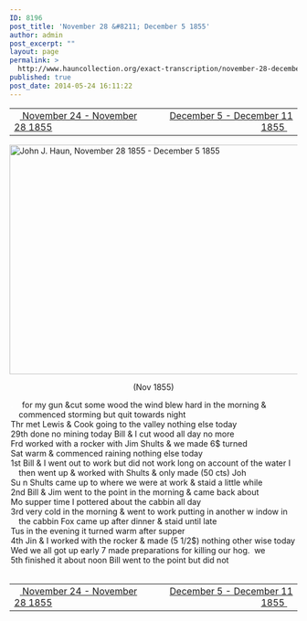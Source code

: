 ```yaml
---
ID: 8196
post_title: 'November 28 &#8211; December 5 1855'
author: admin
post_excerpt: ""
layout: page
permalink: >
  http://www.hauncollection.org/exact-transcription/november-28-december-5-1855/
published: true
post_date: 2014-05-24 16:11:22
---
```

<table style="width: 100%;" align="center">
<tbody>
<tr>
<td width="50%"><a title="November 24 – November 28 1855" href="http://www.hauncollection.org/version-2/version-ii-series-i/november-24-november-28-1855/"><img src="https://lh3.googleusercontent.com/-EFJpxxNiPNw/VqgtWBCZrMI/AAAAAAAAAFU/WfY4lPFWWkg/s800-Ic42/Soeb-Plain-Arrows-8-10px.png" alt="" width="10" height="10" /> November 24 - November 28 1855</a></td>
<td style="text-align: right;"><a title="December 5 – December 11 1855" href="http://www.hauncollection.org/version-2/version-ii-series-i/december-5-december-11-1855/"> December 5 - December 11 1855 <img src="https://lh3.googleusercontent.com/-67k0cYlpXHw/VqgtWKz1MXI/AAAAAAAAAFU/k9PW_Piyurk/s800-Ic42/Soeb-Plain-Arrows-5-10px.png" alt="" width="10" height="10" /></a></td>
</tr>
</tbody>
</table>
<a href="http://www.hauncollection.org/wp-content/uploads/John Haun/JJH_130_November 28 1855 - December 5 1855.JPG" target="_blank" rel="noopener"><img class="alignnone wp-image-2359 size-large" src="http://www.hauncollection.org/wp-content/uploads/John Haun/JJH_130_November 28 1855 - December 5 1855-1024x682.jpg" alt="John J. Haun, November 28 1855 - December 5 1855" width="604" height="402" /></a>
<p style="text-align: center;">(Nov 1855)</p>

<div style="text-indent: -1em; padding-left: 16px;"><span style="color: #ffffff;">.</span>    for my gun &amp;cut some wood the wind blew hard in the
morning &amp; commenced storming but quit towards night</div>
<div style="text-indent: -1em; padding-left: 16px;">Thr met Lewis &amp; Cook going to the valley nothing else today</div>
<div style="text-indent: -1em; padding-left: 16px;">29th done no mining today Bill &amp; I cut wood all day no more</div>
<div style="text-indent: -1em; padding-left: 16px;">Frd worked with a rocker with Jim Shults &amp; we made 6$ turned</div>
<div style="text-indent: -1em; padding-left: 16px;">Sat warm &amp; commenced raining nothing else today</div>
<div style="text-indent: -1em; padding-left: 16px;">1st Bill &amp; I went out to work but did not work long on account of the
water I then went up &amp; worked with Shults &amp; only made (50 cts) Joh</div>
<div style="text-indent: -1em; padding-left: 16px;">Su n Shults came up to where we were at work &amp; staid a little while</div>
<div style="text-indent: -1em; padding-left: 16px;">2nd Bill &amp; Jim went to the point in the morning &amp; came back about</div>
<div style="text-indent: -1em; padding-left: 16px;">Mo supper time I pottered about the cabbin all day</div>
<div style="text-indent: -1em; padding-left: 16px;">3rd very cold in the morning &amp; went to work putting in another w
indow in the cabbin Fox came up after dinner &amp; staid until late</div>
<div style="text-indent: -1em; padding-left: 16px;">Tus in the evening it turned warm after supper</div>
<div style="text-indent: -1em; padding-left: 16px;">4th Jin &amp; I worked with the rocker &amp; made (5 1/2$) nothing other wise today</div>
<div style="text-indent: -1em; padding-left: 16px;">Wed we all got up early 7 made preparations for killing our hog.  we</div>
<div style="text-indent: -1em; padding-left: 16px;">5th finished it about noon Bill went to the point but did not</div>
&nbsp;
<table style="width: 100%;" align="center">
<tbody>
<tr>
<td width="50%"><a title="November 24 – November 28 1855" href="http://www.hauncollection.org/version-2/version-ii-series-i/november-24-november-28-1855/"><img src="https://lh3.googleusercontent.com/-EFJpxxNiPNw/VqgtWBCZrMI/AAAAAAAAAFU/WfY4lPFWWkg/s800-Ic42/Soeb-Plain-Arrows-8-10px.png" alt="" width="10" height="10" /> November 24 - November 28 1855</a></td>
<td style="text-align: right;"><a title="December 5 – December 11 1855" href="http://www.hauncollection.org/version-2/version-ii-series-i/december-5-december-11-1855/"> December 5 - December 11 1855 <img src="https://lh3.googleusercontent.com/-67k0cYlpXHw/VqgtWKz1MXI/AAAAAAAAAFU/k9PW_Piyurk/s800-Ic42/Soeb-Plain-Arrows-5-10px.png" alt="" width="10" height="10" /></a></td>
</tr>
</tbody>
</table>
